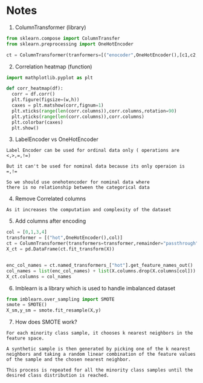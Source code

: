 # Notes

1. ColumnTransformer (library)
```py
from sklearn.compose import ColumnTransfer
from sklearn.preprocessing import OneHotEncoder

ct = ColumnTransformer(tranformers=[("enocoder",OneHotEncoder(),[c1,c2,c3])],remainder='passthrough')
```

2. Correlation heatmap (function)

```py
import mathplotlib.pyplot as plt

def corr_heatmap(df):
  corr = df.corr()
  plt.figure(figsize=(w,h))
  caxes = plt.matshow(corr,fignum=1)
  plt.xticks(range(len(corr.columns)),corr.columns,rotation=90)
  plt.yticks(range(len(corr.columns)),corr.columns)
  plt.colorbar(caxes)
  plt.show()
```
3. LabelEncoder vs OneHotEncoder
```
Label Encoder can be used for ordinal data only ( operations are <,>,=,!=)

But it can't be used for nominal data because its only operaion is =,!=

So we should use onehotencoder for nominal data where 
there is no relationship between the categorical data
```

4. Remove Correlated columns 
```
As it increases the computation and complexity of the dataset
```  

5. Add columns after encoding
```py
col = [0,1,3,4]
transformer = [("hot",OneHotEncoder(),col)]
ct = ColumnTransformer(transformers=transformer,remainder="passthrough")
X_ct = pd.DataFrame(ct.fit_transform(X))


enc_col_names = ct.named_transformers_["hot"].get_feature_names_out()
col_names = list(enc_col_names) + list(X.columns.drop(X.columns[col]))
X_ct.columns = col_names
```

6. Imblearn is a library which is used to handle imbalanced dataset
```py
from imblearn.over_sampling import SMOTE
smote = SMOTE()
X_sm,y_sm = smote.fit_resample(X,y)
```
7. How does SMOTE work?
```
For each minority class sample, it chooses k nearest neighbors in the feature space.

A synthetic sample is then generated by picking one of the k nearest neighbors and taking a random linear combination of the feature values of the sample and the chosen nearest neighbor.

This process is repeated for all the minority class samples until the desired class distribution is reached.
```